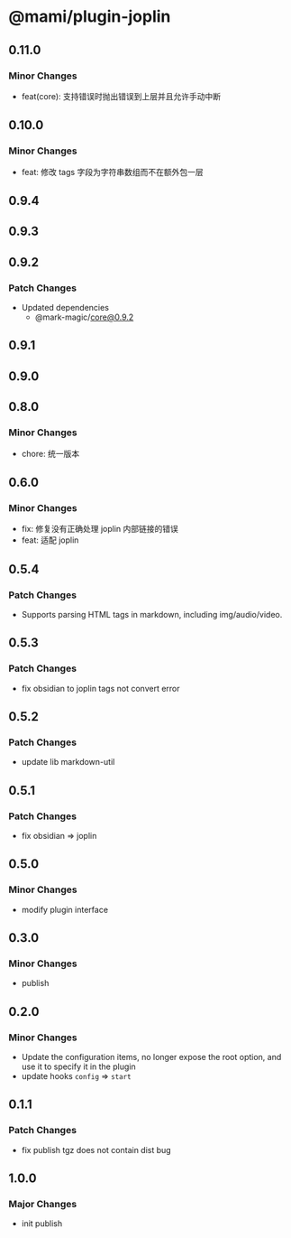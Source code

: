 # @mami/plugin-joplin

## 0.11.0

### Minor Changes

- feat(core): 支持错误时抛出错误到上层并且允许手动中断

## 0.10.0

### Minor Changes

- feat: 修改 tags 字段为字符串数组而不在额外包一层

## 0.9.4

## 0.9.3

## 0.9.2

### Patch Changes

- Updated dependencies
  - @mark-magic/core@0.9.2

## 0.9.1

## 0.9.0

## 0.8.0

### Minor Changes

- chore: 统一版本

## 0.6.0

### Minor Changes

- fix: 修复没有正确处理 joplin 内部链接的错误
- feat: 适配 joplin

## 0.5.4

### Patch Changes

- Supports parsing HTML tags in markdown, including img/audio/video.

## 0.5.3

### Patch Changes

- fix obsidian to joplin tags not convert error

## 0.5.2

### Patch Changes

- update lib markdown-util

## 0.5.1

### Patch Changes

- fix obsidian => joplin

## 0.5.0

### Minor Changes

- modify plugin interface

## 0.3.0

### Minor Changes

- publish

## 0.2.0

### Minor Changes

- Update the configuration items, no longer expose the root option, and use it to specify it in the plugin
- update hooks `config` => `start`

## 0.1.1

### Patch Changes

- fix publish tgz does not contain dist bug

## 1.0.0

### Major Changes

- init publish
